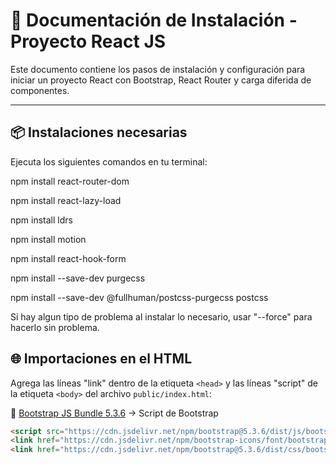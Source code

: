 # 📘 Documentación de Instalación - Proyecto React JS

Este documento contiene los pasos de instalación y configuración para iniciar un proyecto React con Bootstrap, React Router y carga diferida de componentes.

---

## 📦 Instalaciones necesarias

Ejecuta los siguientes comandos en tu terminal:

npm install react-router-dom

npm install react-lazy-load

npm install ldrs

npm install motion

npm install react-hook-form

npm install --save-dev purgecss

npm install --save-dev @fullhuman/postcss-purgecss postcss

Si hay algun tipo de problema al instalar lo necesario, usar "--force" para hacerlo sin problema.

## 🌐 Importaciones en el HTML

Agrega las líneas "link" dentro de la etiqueta `<head>` y las líneas "script" de la etiqueta `<body>` del archivo `public/index.html`:

🔸 [Bootstrap JS Bundle 5.3.6](https://getbootstrap.com/docs/5.3/getting-started/introduction/) → Script de Bootstrap

```html
<script src="https://cdn.jsdelivr.net/npm/bootstrap@5.3.6/dist/js/bootstrap.bundle.min.js" integrity="sha384-j1CDi7MgGQ12Z7Qab0qlWQ/Qqz24Gc6BM0thvEMVjHnfYGF0rmFCozFSxQBxwHKO" crossorigin="anonymous"></script>
<link href="https://cdn.jsdelivr.net/npm/bootstrap-icons/font/bootstrap-icons.css" rel="stylesheet">
<link href="https://cdn.jsdelivr.net/npm/bootstrap@5.3.6/dist/css/bootstrap.min.css" rel="stylesheet" integrity="sha384-4Q6Gf2aSP4eDXB8Miphtr37CMZZQ5oXLH2yaXMJ2w8e2ZtHTl7GptT4jmndRuHDT" crossorigin="anonymous">
